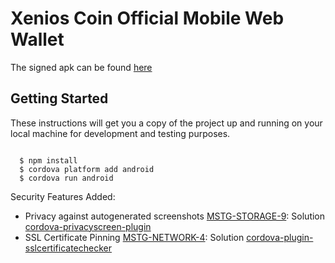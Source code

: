 # Xenios Coin Official Mobile Web Wallet

The signed apk can be found [here](./app-release.apk)

## Getting Started

These instructions will get you a copy of the project up and running on your local machine for development and testing purposes.

```

```

```
  $ npm install
  $ cordova platform add android
  $ cordova run android
```

Security Features Added:
* Privacy against autogenerated screenshots [MSTG-STORAGE-9](https://github.com/OWASP/owasp-mstg/blob/1.1.3-excel/Document/0x05d-Testing-Data-Storage.md#finding-sensitive-information-in-auto-generated-screenshots-mstg-storage-9): Solution [cordova-privacyscreen-plugin](https://www.npmjs.com/package/cordova-privacyscreen-plugin)
* SSL Certificate Pinning [MSTG-NETWORK-4](https://github.com/OWASP/owasp-mstg/blob/1.1.3-excel/Document/0x05g-Testing-Network-Communication.md#testing-custom-certificate-stores-and-certificate-pinning-mstg-network-4): Solution [cordova-plugin-sslcertificatechecker](https://www.npmjs.com/package/cordova-plugin-sslcertificatechecker)
